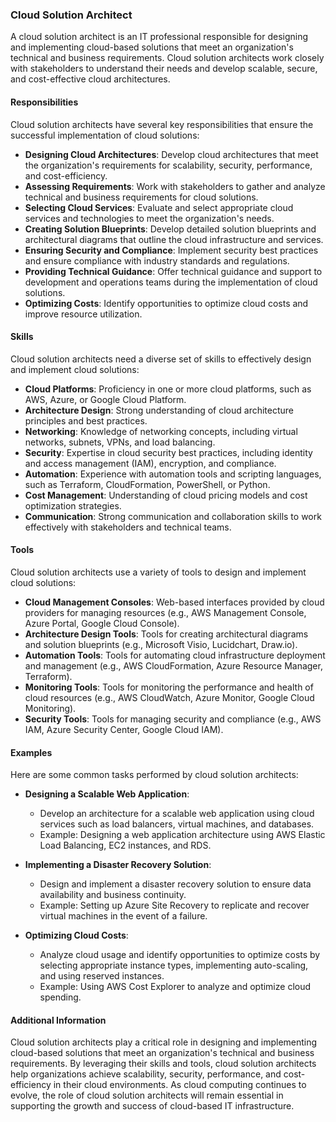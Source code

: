 
### Cloud Solution Architect

A cloud solution architect is an IT professional responsible for designing and implementing cloud-based solutions that meet an organization's technical and business requirements. Cloud solution architects work closely with stakeholders to understand their needs and develop scalable, secure, and cost-effective cloud architectures.

#### Responsibilities

Cloud solution architects have several key responsibilities that ensure the successful implementation of cloud solutions:

- **Designing Cloud Architectures**: Develop cloud architectures that meet the organization's requirements for scalability, security, performance, and cost-efficiency.
- **Assessing Requirements**: Work with stakeholders to gather and analyze technical and business requirements for cloud solutions.
- **Selecting Cloud Services**: Evaluate and select appropriate cloud services and technologies to meet the organization's needs.
- **Creating Solution Blueprints**: Develop detailed solution blueprints and architectural diagrams that outline the cloud infrastructure and services.
- **Ensuring Security and Compliance**: Implement security best practices and ensure compliance with industry standards and regulations.
- **Providing Technical Guidance**: Offer technical guidance and support to development and operations teams during the implementation of cloud solutions.
- **Optimizing Costs**: Identify opportunities to optimize cloud costs and improve resource utilization.

#### Skills

Cloud solution architects need a diverse set of skills to effectively design and implement cloud solutions:

- **Cloud Platforms**: Proficiency in one or more cloud platforms, such as AWS, Azure, or Google Cloud Platform.
- **Architecture Design**: Strong understanding of cloud architecture principles and best practices.
- **Networking**: Knowledge of networking concepts, including virtual networks, subnets, VPNs, and load balancing.
- **Security**: Expertise in cloud security best practices, including identity and access management (IAM), encryption, and compliance.
- **Automation**: Experience with automation tools and scripting languages, such as Terraform, CloudFormation, PowerShell, or Python.
- **Cost Management**: Understanding of cloud pricing models and cost optimization strategies.
- **Communication**: Strong communication and collaboration skills to work effectively with stakeholders and technical teams.

#### Tools

Cloud solution architects use a variety of tools to design and implement cloud solutions:

- **Cloud Management Consoles**: Web-based interfaces provided by cloud providers for managing resources (e.g., AWS Management Console, Azure Portal, Google Cloud Console).
- **Architecture Design Tools**: Tools for creating architectural diagrams and solution blueprints (e.g., Microsoft Visio, Lucidchart, Draw.io).
- **Automation Tools**: Tools for automating cloud infrastructure deployment and management (e.g., AWS CloudFormation, Azure Resource Manager, Terraform).
- **Monitoring Tools**: Tools for monitoring the performance and health of cloud resources (e.g., AWS CloudWatch, Azure Monitor, Google Cloud Monitoring).
- **Security Tools**: Tools for managing security and compliance (e.g., AWS IAM, Azure Security Center, Google Cloud IAM).

#### Examples

Here are some common tasks performed by cloud solution architects:

- **Designing a Scalable Web Application**:
  - Develop an architecture for a scalable web application using cloud services such as load balancers, virtual machines, and databases.
  - Example: Designing a web application architecture using AWS Elastic Load Balancing, EC2 instances, and RDS.

- **Implementing a Disaster Recovery Solution**:
  - Design and implement a disaster recovery solution to ensure data availability and business continuity.
  - Example: Setting up Azure Site Recovery to replicate and recover virtual machines in the event of a failure.

- **Optimizing Cloud Costs**:
  - Analyze cloud usage and identify opportunities to optimize costs by selecting appropriate instance types, implementing auto-scaling, and using reserved instances.
  - Example: Using AWS Cost Explorer to analyze and optimize cloud spending.

#### Additional Information

Cloud solution architects play a critical role in designing and implementing cloud-based solutions that meet an organization's technical and business requirements. By leveraging their skills and tools, cloud solution architects help organizations achieve scalability, security, performance, and cost-efficiency in their cloud environments. As cloud computing continues to evolve, the role of cloud solution architects will remain essential in supporting the growth and success of cloud-based IT infrastructure.
